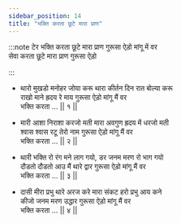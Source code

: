 ```yaml
---
sidebar_position: 14
title: "भक्ति करता छूटे मारा प्राण"
---
```


:::note टेर
भक्ति करता छूटे मारा प्राण गुरूसा ऐड़ो मांगू में वर <br/>
सेवा करता छूटे मारा प्राण गुरूसा ऐड़ो

:::

- थारो मुखडो मनोहर जोया करू थारा कीर्तन दिन रात बोल्या करू <br/>
राखो माने ह्रदय रे माय गुरूसा ऐड़ो मांगू मैं वर <br/>
भक्ति करता … 				|| १ || 

- मारी आशा निराशा करजो मती मारा अवगुण ह्रदय में धरजो मती <br/>
श्वास श्वास रटू तेरो नाम गुरूसा ऐड़ो मांगू मैं वर <br/>
भक्ति करता … 				|| २ || 

- थारी भक्ति रो रंग मने लाग गयो, डर जनम मरण रो भाग गयो <br/>
दौडतो दौडतो आउ मैं थारे द्वार गुरूसा ऐड़ो मांगू मैं वर <br/>
भक्ति करता … 				|| ३ || 

- दासी मीरा प्रभु थारे अरज करे मारा संकट हरो प्रभु आय कने <br/>
कीजो जनम मरण उद्धार गुरूसा ऐड़ो मांगू मैं वर <br/>
भक्ति करता … 				|| ४ || 

